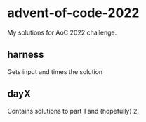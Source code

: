 # advent-of-code-2022

My solutions for AoC 2022 challenge.

## harness

Gets input and times the solution

## dayX

Contains solutions to part 1 and (hopefully) 2.